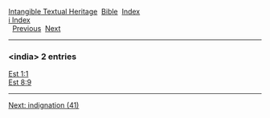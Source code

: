 [Intangible Textual Heritage](../../index)  [Bible](../index) 
[Index](index)   
[i Index](_i_)  
  [Previous](c05809)  [Next](c05811) 

------------------------------------------------------------------------

### &lt;india&gt; 2 entries

[Est 1:1](../kjv/est001.htm#001)  
[Est 8:9](../kjv/est008.htm#009)  

------------------------------------------------------------------------

[Next: indignation (41)](c05811)
